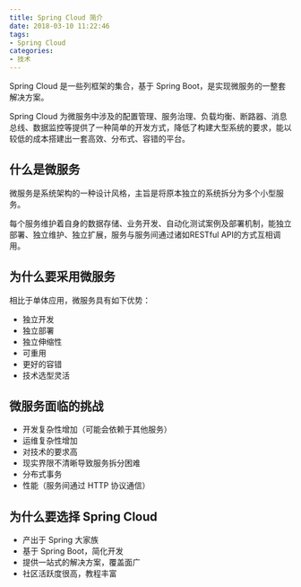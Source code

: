 ```yaml
---
title: Spring Cloud 简介
date: 2018-03-10 11:22:46
tags:
- Spring Cloud
categories:
- 技术
---
```


Spring Cloud 是一些列框架的集合，基于 Spring Boot，是实现微服务的一整套解决方案。

Spring Cloud 为微服务中涉及的配置管理、服务治理、负载均衡、断路器、消息总线、数据监控等提供了一种简单的开发方式，降低了构建大型系统的要求，能以较低的成本搭建出一套高效、分布式、容错的平台。



<!--more-->



## 什么是微服务

微服务是系统架构的一种设计风格，主旨是将原本独立的系统拆分为多个小型服务。

每个服务维护着自身的数据存储、业务开发、自动化测试案例及部署机制，能独立部署、独立维护、独立扩展，服务与服务间通过诸如RESTful API的方式互相调用。



## 为什么要采用微服务

相比于单体应用，微服务具有如下优势：

* 独立开发
* 独立部署
* 独立伸缩性
* 可重用
* 更好的容错
* 技术选型灵活



## 微服务面临的挑战

* 开发复杂性增加（可能会依赖于其他服务）
* 运维复杂性增加
* 对技术的要求高
* 现实界限不清晰导致服务拆分困难
* 分布式事务
* 性能（服务间通过 HTTP 协议通信）



## 为什么要选择 Spring Cloud

* 产出于 Spring 大家族
* 基于 Spring Boot，简化开发
* 提供一站式的解决方案，覆盖面广
* 社区活跃度很高，教程丰富


